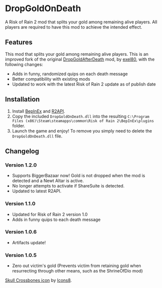 # DropGoldOnDeath
A Risk of Rain 2 mod that splits your gold among remaining alive players. All players are required to have this mod to achieve the intended effect.

## Features
This mod that splits your gold among remaining alive players. This is an improved fork of the original [DropGoldAfterDeath](https://thunderstore.io/package/exel80/DropGoldAfterDeath/) mod, by [exel80](https://github.com/exel80), with the following changes:
- Adds in funny, randomized quips on each death message
- Better compatibility with existing mods
- Updated to work with the latest Risk of Rain 2 update as of publish date

## Installation
1. Install [BepInEx](https://thunderstore.io/package/bbepis/BepInExPack/) and [R2API](https://thunderstore.io/package/tristanmcpherson/R2API/).
2. Copy the included `DropGoldOnDeath.dll` into the resulting `C:\Program Files (x86)\Steam\steamapps\common\Risk of Rain 2\BepInEx\plugins` folder.
3. Launch the game and enjoy! To remove you simply need to delete the `DropGoldOnDeath.dll` file.

## Changelog
### Version 1.2.0
- Supports BiggerBazaar now! Gold is not dropped when the mod is detected and a Newt Altar is active.
- No longer attempts to activate if ShareSuite is detected.
- Updated to latest R2API.

### Version 1.1.0
- Updated for Risk of Rain 2 version 1.0
- Adds in funny quips to each death message

### Version 1.0.6
- Artifacts update!

### Version 1.0.5
- Zero out victim's gold (Prevents victim from retaining gold when resurrecting through other means, such as the ShrineOfDio mod)

[Skull Crossbones icon](https://icons8.com/icons/set/self-destruct-button--v1) by [Icons8](https://icons8.com).

